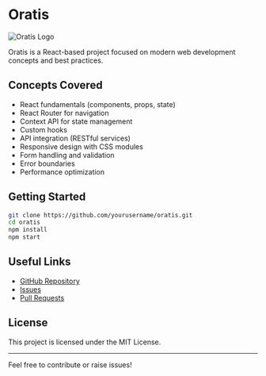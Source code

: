 # Oratis

![Oratis Logo](./assets/oratis-logo.png)

Oratis is a React-based project focused on modern web development concepts and best practices.

## Concepts Covered

- React fundamentals (components, props, state)
- React Router for navigation
- Context API for state management
- Custom hooks
- API integration (RESTful services)
- Responsive design with CSS modules
- Form handling and validation
- Error boundaries
- Performance optimization

## Getting Started

```bash
git clone https://github.com/yourusername/oratis.git
cd oratis
npm install
npm start
```

## Useful Links

- [GitHub Repository](https://github.com/yourusername/oratis)
- [Issues](https://github.com/yourusername/oratis/issues)
- [Pull Requests](https://github.com/yourusername/oratis/pulls)

## License

This project is licensed under the MIT License.

---

Feel free to contribute or raise issues!